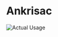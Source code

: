 # Ankrisac 
![Actual Usage](https://github-readme-stats.vercel.app/api/top-langs/?username=ankrisac&langs_count=10&theme=radical&layout=compact)
